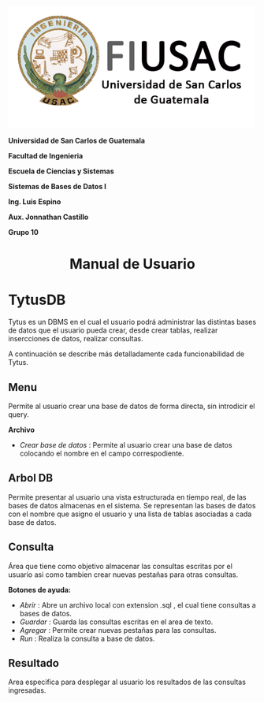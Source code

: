 

![Alt text](capturas/logo2.png?raw=true "")

**Universidad de San Carlos de Guatemala**

**Facultad de Ingenieria**

**Escuela de Ciencias y Sistemas**

**Sistemas de Bases de Datos I**

**Ing. Luis Espino**

**Aux. Jonnathan Castillo**

**Grupo 10**


# <center>Manual de Usuario 

# TytusDB

Tytus es un DBMS en el cual el usuario podrá administrar las distintas bases de datos que el usuario pueda crear, desde crear tablas, realizar insercciones de datos, realizar consultas.

A continuación se describe más detalladamente cada funcionabilidad de Tytus.

<!-- Screen del dbms completo -->  

## Menu  
  Permite al usuario crear una base de datos de forma directa, sin introdicir el query. 

<!-- Screen creando base de datos desde el menu -->  

**Archivo**

  * *Crear base de datos* : Permite al usuario crear una base de datos colocando el nombre en el campo correspodiente.


## Arbol DB

Permite presentar al usuario una vista estructurada en tiempo real, de las bases de datos almacenas en el sistema. Se representan las bases de datos con el nombre que asigno el usuario y una lista de tablas asociadas a cada base de datos.


## Consulta  
 Área que tiene como objetivo almacenar las consultas escritas por el usuario asi como tambien crear nuevas pestañas para otras consultas. 
  
  **Botones de ayuda:**

   
  * *Abrir* : Abre un archivo local con extension .sql , el cual tiene consultas a bases de datos.
  * *Guardar* : Guarda las consultas escritas en el area de texto. 
  * *Agregar* : Permite crear nuevas pestañas para las consultas.
  * *Run* : Realiza la consulta a base de datos.
 
 ## Resultado
  Area especifica para desplegar al usuario los resultados de las consultas ingresadas.
